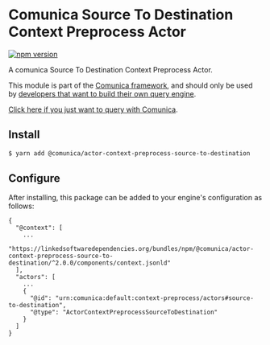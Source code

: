 # Comunica Source To Destination Context Preprocess Actor

[![npm version](https://badge.fury.io/js/%40comunica%2Factor-context-preprocess-source-to-destination.svg)](https://www.npmjs.com/package/@comunica/actor-context-preprocess-source-to-destination)

A comunica Source To Destination Context Preprocess Actor.

This module is part of the [Comunica framework](https://github.com/comunica/comunica),
and should only be used by [developers that want to build their own query engine](https://comunica.dev/docs/modify/).

[Click here if you just want to query with Comunica](https://comunica.dev/docs/query/).

## Install

```bash
$ yarn add @comunica/actor-context-preprocess-source-to-destination
```

## Configure

After installing, this package can be added to your engine's configuration as follows:
```text
{
  "@context": [
    ...
    "https://linkedsoftwaredependencies.org/bundles/npm/@comunica/actor-context-preprocess-source-to-destination/^2.0.0/components/context.jsonld"  
  ],
  "actors": [
    ...
    {
      "@id": "urn:comunica:default:context-preprocess/actors#source-to-destination",
      "@type": "ActorContextPreprocessSourceToDestination"
    }
  ]
}
```
